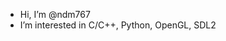 - Hi, I’m @ndm767
- I’m interested in C/C++, Python, OpenGL, SDL2
<!---
ndm767/ndm767 is a ✨ special ✨ repository because its `README.md` (this file) appears on your GitHub profile.
You can click the Preview link to take a look at your changes.
--->
